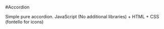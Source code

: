 #Accordion

Simple pure accordion.
JavaScript (No additional libraries) + HTML + CSS (fontello for icons)